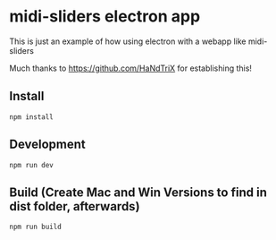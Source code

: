 
# midi-sliders electron app

This is just an example of how using electron with a webapp like midi-sliders

Much thanks to https://github.com/HaNdTriX for establishing this!


## Install

    npm install

## Development

    npm run dev

## Build (Create Mac and Win Versions to find in dist folder, afterwards)

    npm run build
